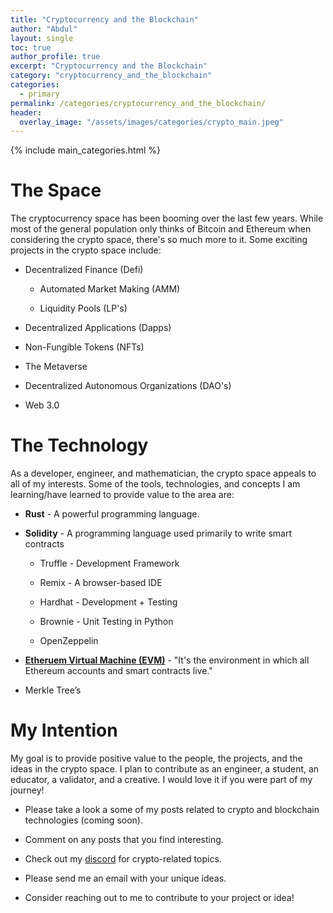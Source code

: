 ```yaml
---
title: "Cryptocurrency and the Blockchain"
author: "Abdul"
layout: single
toc: true
author_profile: true
excerpt: "Cryptocurrency and the Blockchain"
category: "cryptocurrency_and_the_blockchain"
categories:
  - primary 
permalink: /categories/cryptocurrency_and_the_blockchain/
header:
  overlay_image: "/assets/images/categories/crypto_main.jpeg"
---
```


{% include main_categories.html %}
# The Space

The cryptocurrency space has been booming over the last few years. While most of the general population only thinks of Bitcoin and Ethereum when considering the crypto space, there's so much more to it. Some exciting projects in the crypto space include:

-   Decentralized Finance (Defi)
    
    -   Automated Market Making (AMM)
        
    -   Liquidity Pools (LP's)
        
-   Decentralized Applications (Dapps)
    
-   Non-Fungible Tokens (NFTs)
    
-   The Metaverse
    
-   Decentralized Autonomous Organizations (DAO's)
    
-   Web 3.0
    

# The Technology

As a developer, engineer, and mathematician, the crypto space appeals to all of my interests. Some of the tools, technologies, and concepts I am learning/have learned to provide value to the area are:

-   **Rust** - A powerful programming language.
    
-   **Solidity** - A programming language used primarily to write smart contracts
    
    -   Truffle - Development Framework
        
    -   Remix - A browser-based IDE
        
    -   Hardhat - Development + Testing
        
    -   Brownie - Unit Testing in Python
        
    -   OpenZeppelin
        
-   [**Etheruem Virtual Machine (EVM)**](https://ethereum.org/en/developers/docs/evm/)  - "It's the environment in which all Ethereum accounts and smart contracts live."
    
-   Merkle Tree’s

# My Intention

My goal is to provide positive value to the people, the projects, and the ideas in the crypto space. I plan to contribute as an engineer, a student, an educator, a validator, and a creative. I would love it if you were part of my journey!

-   Please take a look a some of my posts related to crypto and blockchain technologies (coming soon).
    
-   Comment on any posts that you find interesting.
    
-   Check out my [discord](https://discord.gg/BKa8u65834) for crypto-related topics.
    
-   Please send me an email with your unique ideas.
    
-   Consider reaching out to me to contribute to your project or idea!
